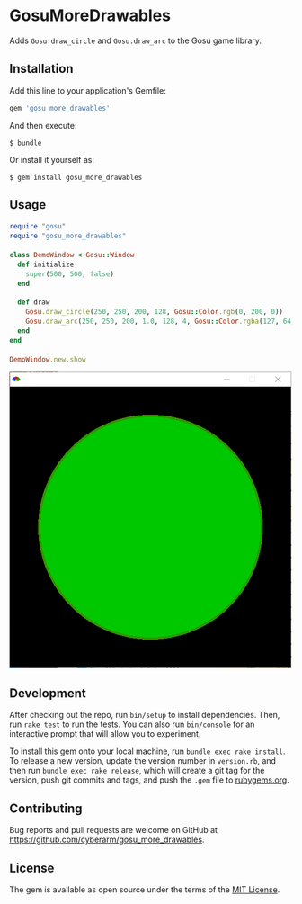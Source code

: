# GosuMoreDrawables

Adds `Gosu.draw_circle` and `Gosu.draw_arc` to the Gosu game library.

## Installation

Add this line to your application's Gemfile:

```ruby
gem 'gosu_more_drawables'
```

And then execute:

    $ bundle

Or install it yourself as:

    $ gem install gosu_more_drawables

## Usage

``` ruby
require "gosu"
require "gosu_more_drawables"

class DemoWindow < Gosu::Window
  def initialize
    super(500, 500, false)
  end

  def draw
    Gosu.draw_circle(250, 250, 200, 128, Gosu::Color.rgb(0, 200, 0))
    Gosu.draw_arc(250, 250, 200, 1.0, 128, 4, Gosu::Color.rgba(127, 64, 0, 100))
  end
end

DemoWindow.new.show
```

![screenshot of example](https://raw.githubusercontent.com/cyberarm/gosu_more_drawables/master/media/screenshot.png)

## Development

After checking out the repo, run `bin/setup` to install dependencies. Then, run `rake test` to run the tests. You can also run `bin/console` for an interactive prompt that will allow you to experiment.

To install this gem onto your local machine, run `bundle exec rake install`. To release a new version, update the version number in `version.rb`, and then run `bundle exec rake release`, which will create a git tag for the version, push git commits and tags, and push the `.gem` file to [rubygems.org](https://rubygems.org).

## Contributing

Bug reports and pull requests are welcome on GitHub at https://github.com/cyberarm/gosu_more_drawables.

## License

The gem is available as open source under the terms of the [MIT License](https://opensource.org/licenses/MIT).
